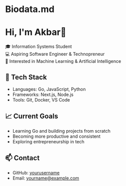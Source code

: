 # Biodata.md
# Hi, I'm Akbar👋

🎓 Information Systems Student  
💻 Aspiring Software Engineer & Technopreneur  
🤖 Interested in Machine Learning & Artificial Intelligence  

## 🔧 Tech Stack
- Languages: Go, JavaScript, Python  
- Frameworks: Next.js, Node.js  
- Tools: Git, Docker, VS Code  

## 📈 Current Goals
- Learning Go and building projects from scratch  
- Becoming more productive and consistent  
- Exploring entrepreneurship in tech  

## 📫 Contact
- GitHub: [yourusername](https://github.com/yourusername)  
- Email: yourname@example.com

